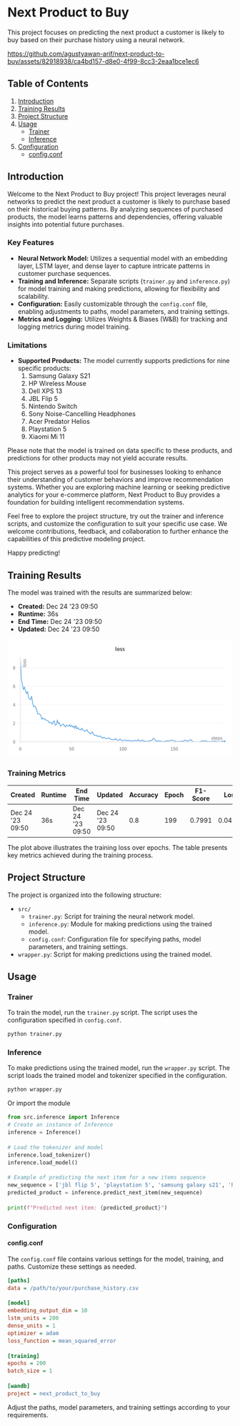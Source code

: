 # Next Product to Buy

This project focuses on predicting the next product a customer is likely to buy based on their purchase history using a neural network.

https://github.com/agustyawan-arif/next-product-to-buy/assets/82918938/ca4bd157-d8e0-4f99-8cc3-2eaa1bce1ec6

## Table of Contents

1. [Introduction](#introduction)
2. [Training Results](#training-results)
3. [Project Structure](#project-structure)
4. [Usage](#usage)
   - [Trainer](#trainer)
   - [Inference](#inference)
5. [Configuration](#configuration)
   - [config.conf](#configconf)

## Introduction

Welcome to the Next Product to Buy project! This project leverages neural networks to predict the next product a customer is likely to purchase based on their historical buying patterns. By analyzing sequences of purchased products, the model learns patterns and dependencies, offering valuable insights into potential future purchases.

### Key Features

- **Neural Network Model:** Utilizes a sequential model with an embedding layer, LSTM layer, and dense layer to capture intricate patterns in customer purchase sequences.
- **Training and Inference:** Separate scripts (`trainer.py` and `inference.py`) for model training and making predictions, allowing for flexibility and scalability.
- **Configuration:** Easily customizable through the `config.conf` file, enabling adjustments to paths, model parameters, and training settings.
- **Metrics and Logging:** Utilizes Weights & Biases (W&B) for tracking and logging metrics during model training.

### Limitations

- **Supported Products:** The model currently supports predictions for nine specific products:
  1. Samsung Galaxy S21
  2. HP Wireless Mouse
  3. Dell XPS 13
  4. JBL Flip 5
  5. Nintendo Switch
  6. Sony Noise-Cancelling Headphones
  7. Acer Predator Helios
  8. Playstation 5
  9. Xiaomi Mi 11

Please note that the model is trained on data specific to these products, and predictions for other products may not yield accurate results.

This project serves as a powerful tool for businesses looking to enhance their understanding of customer behaviors and improve recommendation systems. Whether you are exploring machine learning or seeking predictive analytics for your e-commerce platform, Next Product to Buy provides a foundation for building intelligent recommendation systems.

Feel free to explore the project structure, try out the trainer and inference scripts, and customize the configuration to suit your specific use case. We welcome contributions, feedback, and collaboration to further enhance the capabilities of this predictive modeling project.

Happy predicting!

## Training Results

The model was trained with the results are summarized below:

- **Created:** Dec 24 '23 09:50
- **Runtime:** 36s
- **End Time:** Dec 24 '23 09:50
- **Updated:** Dec 24 '23 09:50

![Training Loss](assets/training_plot.png)

### Training Metrics

| Created          | Runtime | End Time          | Updated           | Accuracy | Epoch | F1-Score | Loss   | Precision | Recall |
| ---------------- | ------- | ----------------- | ----------------- | -------- | ----- | -------- | ------ | --------- | ------ |
| Dec 24 '23 09:50 | 36s     | Dec 24 '23 09:50 | Dec 24 '23 09:50 | 0.8      | 199   | 0.7991   | 0.04277 | 0.8087    | 0.8    |

The plot above illustrates the training loss over epochs. The table presents key metrics achieved during the training process.

## Project Structure

The project is organized into the following structure:

- `src/`
  - `trainer.py`: Script for training the neural network model.
  - `inference.py`: Module for making predictions using the trained model.
  - `config.conf`: Configuration file for specifying paths, model parameters, and training settings.
- `wrapper.py`: Script for making predictions using the trained model.

## Usage

### Trainer

To train the model, run the `trainer.py` script. The script uses the configuration specified in `config.conf`.

```bash
python trainer.py
```

### Inference

To make predictions using the trained model, run the `wrapper.py` script. The script loads the trained model and tokenizer specified in the configuration.

```bash
python wrapper.py
```

Or import the module

```python
from src.inference import Inference
# Create an instance of Inference
inference = Inference()

# Load the tokenizer and model
inference.load_tokenizer()
inference.load_model()

# Example of predicting the next item for a new items sequence
new_sequence = ['jbl flip 5', 'playstation 5', 'samsung galaxy s21', 'hp wireless mouse', 'acer predator helios']
predicted_product = inference.predict_next_item(new_sequence)

print(f"Predicted next item: {predicted_product}")
```

### Configuration

#### config.conf

The `config.conf` file contains various settings for the model, training, and paths. Customize these settings as needed.

```ini
[paths]
data = /path/to/your/purchase_history.csv

[model]
embedding_output_dim = 10
lstm_units = 200
dense_units = 1
optimizer = adam
loss_function = mean_squared_error

[training]
epochs = 200
batch_size = 1

[wandb]
project = next_product_to_buy
```

Adjust the paths, model parameters, and training settings according to your requirements.

